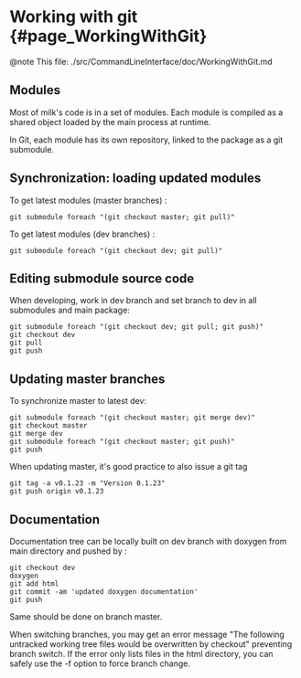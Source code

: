 # Working with git {#page_WorkingWithGit}

@note This file: ./src/CommandLineInterface/doc/WorkingWithGit.md

## Modules

Most of milk's code is in a set of modules. Each module is compiled as a shared object loaded by the main process at runtime.

In Git, each module has its own repository, linked to the package as a git submodule.




## Synchronization: loading updated modules

To get latest modules (master branches) :

	git submodule foreach "(git checkout master; git pull)"

To get latest modules (dev branches) :

	git submodule foreach "(git checkout dev; git pull)"


## Editing submodule source code

When developing, work in dev branch and set branch to dev in all submodules and main package:

	git submodule foreach "(git checkout dev; git pull; git push)"
	git checkout dev
	git pull
	git push
	

## Updating master branches

To synchronize master to latest dev:
	
	git submodule foreach "(git checkout master; git merge dev)"
	git checkout master
	git merge dev
	git submodule foreach "(git checkout master; git push)"
	git push

When updating master, it's good practice to also issue a git tag

	git tag -a v0.1.23 -m "Version 0.1.23"
	git push origin v0.1.23




## Documentation

Documentation tree can be locally built on dev branch with doxygen from main directory and pushed by :

	git checkout dev
	doxygen
	git add html
	git commit -am 'updated doxygen documentation'
	git push

Same should be done on branch master.

When switching branches, you may get an error message "The following untracked working tree files would be overwritten by checkout" preventing branch switch. If the error only lists files in the html directory, you can safely use the -f option to force branch change.


